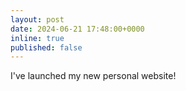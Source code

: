 ```yaml
---
layout: post
date: 2024-06-21 17:48:00+0000
inline: true
published: false
---
```


I've launched my new personal website!
